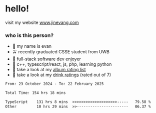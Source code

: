 # hello!

visit my website www.jinevang.com

### who is this person?
- 🦦 my name is evan                                                                  
- 🫒 recently graduated CSSE student from UWB
- 🥕 full-stack software dev enjoyer
- 🍚 c++, typescript/react, js, php, learning python
- 🎹 take a look at my [album rating list](https://bit.ly/albumratings)
- 🧋 take a look at my [drink ratings](https://bit.ly/drinkratings) (rated out of 7)

<!---
jinevang/jinevang is a ✨ special ✨ repository because its `README.md` (this file) appears on your GitHub profile.
You can click the Preview link to take a look at your changes.
--->
<!--START_SECTION:waka-->

```txt
From: 23 October 2024 - To: 22 February 2025

Total Time: 154 hrs 18 mins

TypeScript    131 hrs 8 mins  >>>>>>>>>>>>>>>>>>>>-----   79.58 %
Other         10 hrs 29 mins  >>-----------------------   06.37 %
```

<!--END_SECTION:waka-->
